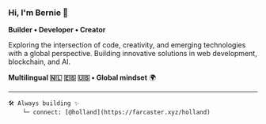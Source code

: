 ### Hi, I'm Bernie 👋

**Builder • Developer • Creator**

Exploring the intersection of code, creativity, and emerging technologies with a global perspective. Building innovative solutions in web development, blockchain, and AI.

**Multilingual 🇳🇱 🇪🇸 🇺🇸 • Global mindset** 🌍

---
```
🛠️ Always building ✨
    └─ connect: [@holland](https://farcaster.xyz/holland)
```
<!---
bernie-developer/bernie-developer is a ✨ special ✨ repository because its `README.md` (this file) appears on your GitHub profile.
You can click the Preview link to take a look at your changes.
--->
